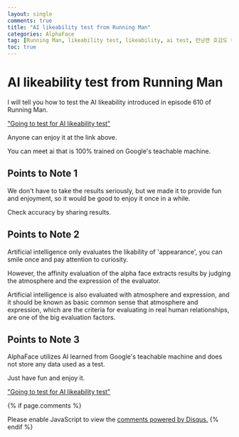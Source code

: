 ```yaml
---
layout: single
comments: true
title: "AI likeability test from Running Man"
categories: AlphaFace
tag: [Running Man, likeability test, likeability, ai test, 런닝맨 호감도 테스트, 호감도 테스트, ai 테스트, 외모 테스트]
toc: true
---
```


  <!-- Google addsense -->
  <script async src="https://pagead2.googlesyndication.com/pagead/js/adsbygoogle.js?client=ca-pub-2367691231152778"
    crossorigin="anonymous"></script>
  <!-- 상단 2개 -->
  <ins class="adsbygoogle" style="display:block" data-ad-client="ca-pub-2367691231152778" data-ad-slot="7442206282"
    data-ad-format="auto" data-full-width-responsive="true"></ins>
  <script>
    (adsbygoogle = window.adsbygoogle || []).push({});
  </script>


# AI likeability test from Running Man

I will tell you how to test the AI likeability introduced in episode 610 of Running Man.

<a href="https://alphaface-ai.com/likeabilitytest/"> "Going to test for AI likeability test"</a>

Anyone can enjoy it at the link above.

You can meet ai that is 100% trained on Google's teachable machine.

## Points to Note 1

We don't have to take the results seriously, but we made it to provide fun and enjoyment, so it would be good to enjoy it once in a while.

Check accuracy by sharing results.

## Points to Note 2

Artificial intelligence only evaluates the likability of 'appearance', you can smile once and pay attention to curiosity.

However, the affinity evaluation of the alpha face extracts results by judging the atmosphere and the expression of the evaluator.

Artificial intelligence is also evaluated with atmosphere and expression, and it should be known as basic common sense that atmosphere and expression, which are the criteria for evaluating in real human relationships, are one of the big evaluation factors.

## Points to Note 3

AlphaFace utilizes AI learned from Google's teachable machine and does not store any data used as a test.

Just have fun and enjoy it.

<a href="https://alphaface-ai.com/likeabilitytest/"> "Going to test for AI likeability test"</a>



  <!-- Google addsense -->
  <script async src="https://pagead2.googlesyndication.com/pagead/js/adsbygoogle.js?client=ca-pub-2367691231152778"
    crossorigin="anonymous"></script>
  <!-- alphaface.footer.add -->
  <ins class="adsbygoogle" style="display:block" data-ad-client="ca-pub-2367691231152778" data-ad-slot="8141421734"
    data-ad-format="auto" data-full-width-responsive="true"></ins>
  <script>
    (adsbygoogle = window.adsbygoogle || []).push({});
  </script>


{% if page.comments %}
<div id="disqus_thread"></div>
<script>
    /**
    *  RECOMMENDED CONFIGURATION VARIABLES: EDIT AND UNCOMMENT THE SECTION BELOW TO INSERT DYNAMIC VALUES FROM YOUR PLATFORM OR CMS.
    *  LEARN WHY DEFINING THESE VARIABLES IS IMPORTANT: https://disqus.com/admin/universalcode/#configuration-variables    */
    
    var disqus_config = function () {
    this.page.url = "{{ page.url | absolute_url }};";  // Replace PAGE_URL with your page's canonical URL variable
    this.page.identifier = "{{ page.id }}";; // Replace PAGE_IDENTIFIER with your page's unique identifier variable
    };
    
    (function() { // DON'T EDIT BELOW THIS LINE
    var d = document, s = d.createElement('script');
    s.src = 'https://alphafaceblog.disqus.com/embed.js';
    s.setAttribute('data-timestamp', +new Date());
    (d.head || d.body).appendChild(s);
    })();
</script>
<noscript>Please enable JavaScript to view the <a href="https://disqus.com/?ref_noscript">comments powered by Disqus.</a></noscript>
{% endif %}